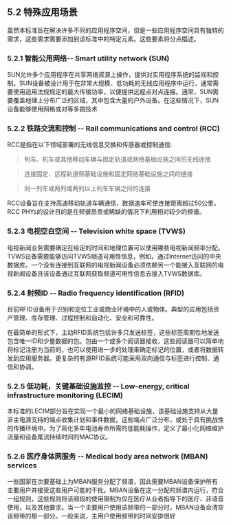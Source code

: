 ## 5.2 特殊应用场景

虽然本标准旨在解决许多不同的应用程序空间，但是一些应用程序空间具有独特的需求，这些需求需要添加到该标准中的特定元素。这些要素将分点描述。



### 5.2.1 智能公用网络-- Smart utility network \(SUN\)

SUN允许多个应用程序在共享网络资源上操作，提供对实用程序系统的监视和控制。SUN设备被设计用于在非常大规模、低功耗的无线应用程序中运行，通常需要使用适用法规规定的最大传输功率，以便提供远程点对点连接。通常，SUN需要覆盖地理上分布广泛的区域，其中包含大量的户外设备。在这些情况下，SUN设备能够使用网格或对等多跳技术



### 5.2.2 铁路交流和控制 -- Rail communications and control \(RCC\)

RCC是指在以下领域部署的无线信息交换和传感器或控制通信:

> 列车、机车或其他移动车辆与固定轨道或网络基础设施之间的无线连接

> 连接固定、远程轨道侧基础设施和固定网络基础设施之间的链接

> 同一列车或两列或两列以上列车车辆之间的连接

RCC设备旨在支持高速移动轨道车辆通信，数据速率可使连接距离超过50公里。RCC PHYs的设计目的是在频谱昂贵或稀缺的情况下利用相对较少的频谱。



### 5.2.3 电视空白空间 -- Television white space \(TVWS\)

电视新闻业务需要确定在给定的时间和地理位置可以使用哪些电视新闻频率分配。TVWS设备需要能够访问TVWS频道可用性信息，例如，通过Internet访问的中央数据库。一个没有连接到互联网的电视新闻设备必须依赖另一个能接入互联网的电视新闻设备且该设备通过互联网获取频道可用性信息去接入TVWS数据库。



### 5.2.4 射频ID -- Radio frequency identification \(RFID\)

目前RFID设备用于识别和定位工业或商业环境中的人或物体。典型的应用包括资产管理、库存管理、过程控制和自动化、安全和可靠性。

在最简单的形式下，主动RFID系统包括许多只发送标签，这些标签周期性地发送包含唯一ID和少量数据的包。包由一个或多个阅读器接收，这些阅读器可以简单地将标记注册为当前的，也可以使用进一步的处理来确定标记的位置，或者将数据转发到应用服务器。更复杂的有源RFID系统可能采用双向通信与标签进行控制、通信和协调。



### 5.2.5 低功耗，关键基础设施监控 -- Low-energy, critical infrastructure monitoring \(LECIM\)

本标准的LECIM部分旨在实现一个最小的网络基础设施，该基础设施支持从大量非主电源支持的端点收集计划和事件数据，这些端点广泛分布，或处于具有挑战性的传播环境中。为了简化多年电池寿命所需的低能耗操作，定义了最小化网络维护流量和设备尾流持续时间的MAC协议。



### 5.2.6 医疗身体网服务 -- Medical body area network \(MBAN\) services

一些国家在次要基础上为MBAN服务分配了频谱，因此需要MBAN设备保护所有主要用户并接受这些用户可能的干扰。MBAN设备在这一分配的频谱内运行，符合一组规则，这些规则将该频段的使用限制为仅在医疗从业者指导下的医疗、非语音使用，以及其他要求。当一个主要用户使用该频带的一部分时，MBAN设备会清空该频带的那一部分。一般来说，主用户使用频带的时间安排很好



